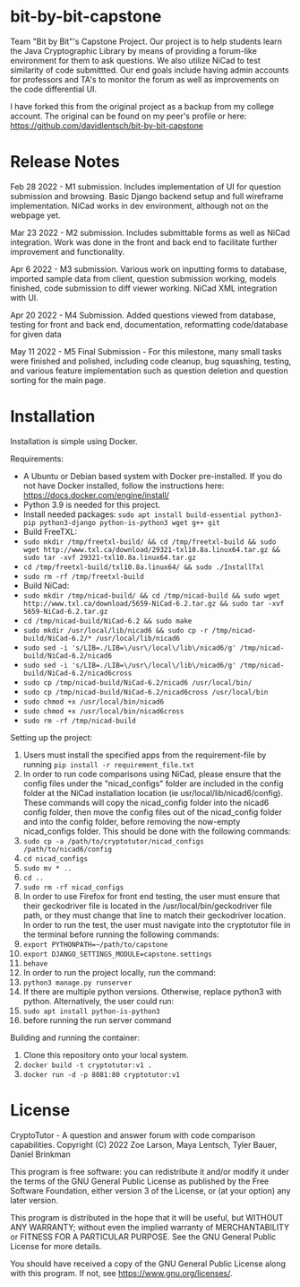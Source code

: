 # bit-by-bit-capstone
Team "Bit by Bit"'s Capstone Project. Our project is to help students learn the Java Cryptographic Library by means of providing a forum-like environment for them to ask questions. We also utilize NiCad to test similarity of code submittted. Our end goals include having admin accounts for professors and TA's to monitor the forum as well as improvements on the code differential UI. 

I have forked this from the original project as a backup from my college account. The original can be found on my peer's profile or here: https://github.com/davidlentsch/bit-by-bit-capstone


# Release Notes
Feb 28 2022 - M1 submission. Includes implementation of UI for question submission and browsing. Basic Django backend setup and full wireframe implementation. NiCad works in dev environment, although not on the webpage yet.  

Mar 23 2022 - M2 submission. Includes submittable forms as well as NiCad integration. Work was done in the front and back end to facilitate further improvement and functionality. 

Apr 6 2022 - M3 submission. Various work on inputting forms to database, imported sample data from client, question submission working, models finished, code submission to diff viewer working. NiCad XML integration with UI.

Apr 20 2022 - M4 Submission. Added questions viewed from database, testing for front and back end, documentation, reformatting code/database for given data

May 11 2022 - M5 Final Submission - For this milestone, many small tasks were finished and polished, including code cleanup, bug squashing, testing, and various feature implementation such as question deletion and question sorting for the main page.  

# Installation
Installation is simple using Docker.

Requirements:
 - A Ubuntu or Debian based system with Docker pre-installed. If you do not have Docker installed, follow the instructions here: https://docs.docker.com/engine/install/
 - Python 3.9 is needed for this project.
 - Install needed packages: ```sudo apt install build-essential python3-pip python3-django python-is-python3 wget g++ git```
 - Build FreeTXL: 
 - ```sudo mkdir /tmp/freetxl-build/ && cd /tmp/freetxl-build && sudo wget http://www.txl.ca/download/29321-txl10.8a.linux64.tar.gz && sudo tar -xvf 29321-txl10.8a.linux64.tar.gz```
 - ```cd /tmp/freetxl-build/txl10.8a.linux64/ && sudo ./InstallTxl```
 - ```sudo rm -rf /tmp/freetxl-build```
 - Build NiCad: 
 - ```sudo mkdir /tmp/nicad-build/ && cd /tmp/nicad-build && sudo wget http://www.txl.ca/download/5659-NiCad-6.2.tar.gz && sudo tar -xvf 5659-NiCad-6.2.tar.gz```
 - ```cd /tmp/nicad-build/NiCad-6.2 && sudo make```
 - ```sudo mkdir /usr/local/lib/nicad6 && sudo cp -r /tmp/nicad-build/NiCad-6.2/* /usr/local/lib/nicad6```
 - ```sudo sed -i 's/LIB=./LIB=\/usr\/local\/lib\/nicad6/g' /tmp/nicad-build/NiCad-6.2/nicad6```
 - ```sudo sed -i 's/LIB=./LIB=\/usr\/local\/lib\/nicad6/g' /tmp/nicad-build/NiCad-6.2/nicad6cross```
 - ```sudo cp /tmp/nicad-build/NiCad-6.2/nicad6 /usr/local/bin/```
 - ```sudo cp /tmp/nicad-build/NiCad-6.2/nicad6cross /usr/local/bin```
 - ```sudo chmod +x /usr/local/bin/nicad6```
 - ```sudo chmod +x /usr/local/bin/nicad6cross```
 - ```sudo rm -rf /tmp/nicad-build```
 
Setting up the project:
1. Users must install the specified apps from the requirement-file by running ```pip install -r requirement_file.txt```
2. In order to run code comparisons using NiCad, please ensure that the config files under the "nicad_configs" folder are included in the config folder at the NiCad installation location (ie usr/local/lib/nicad6/config). These commands will copy the nicad_config folder into the nicad6 config folder, then move the config files out of the nicad_config folder and into the config folder, before removing the now-empty nicad_configs folder. This should be done with the following commands:
3. ```sudo cp -a /path/to/cryptotutor/nicad_configs /path/to/nicad6/config ```
4. ```cd nicad_configs```
5. ```sudo mv * ..```
6. ```cd ..```
7. ```sudo rm -rf nicad_configs```
8. In order to use Firefox for front end testing, the user must ensure that their geckodriver file is located in the /usr/local/bin/geckodriver file path, or they must change that line to match their geckodriver location. In order to run the test, the user must navigate into the cryptotutor file in the terminal before running the following commands: 
9. ```export PYTHONPATH=~/path/to/capstone```
10. ```export DJANGO_SETTINGS_MODULE=capstone.settings```
11. ```behave```
12. In order to run the project locally, run the command:
13. ```python3 manage.py runserver```
14. If there are multiple python versions. Otherwise, replace python3 with python. Alternatively, the user could run:
15. ```sudo apt install python-is-python3```
16. before running the run server command

Building and running the container:
1. Clone this repository onto your local system. 
2. ``docker build -t cryptotutor:v1 .``
3. ``docker run -d -p 8081:80 cryptotutor:v1``


# License
CryptoTutor - A question and answer forum with code comparison capabilities.
Copyright (C) 2022 Zoe Larson, Maya Lentsch, Tyler Bauer, Daniel Brinkman

This program is free software: you can redistribute it and/or modify
it under the terms of the GNU General Public License as published by
the Free Software Foundation, either version 3 of the License, or
(at your option) any later version.

This program is distributed in the hope that it will be useful,
but WITHOUT ANY WARRANTY; without even the implied warranty of
MERCHANTABILITY or FITNESS FOR A PARTICULAR PURPOSE.  See the
GNU General Public License for more details.

You should have received a copy of the GNU General Public License
along with this program.  If not, see <https://www.gnu.org/licenses/>.
